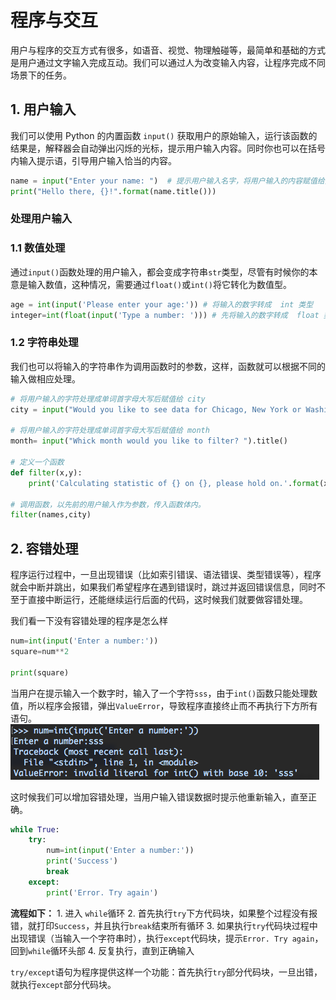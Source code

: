 # 程序与交互

用户与程序的交互方式有很多，如语音、视觉、物理触碰等，最简单和基础的方式是用户通过文字输入完成互动。我们可以通过人为改变输入内容，让程序完成不同场景下的任务。

## 1. 用户输入

我们可以使用 Python 的内置函数 `input()` 获取用户的原始输入，运行该函数的结果是，解释器会自动弹出闪烁的光标，提示用户输入内容。同时你也可以在括号内输入提示语，引导用户输入恰当的内容。

```python
name = input("Enter your name: ")  # 提示用户输入名字，将用户输入的内容赋值给变量 name。
print("Hello there, {}!".format(name.title()))
```

### 处理用户输入

### 1.1 数值处理

通过`input()`函数处理的用户输入，都会变成字符串`str`类型，尽管有时候你的本意是输入数值，这种情况，需要通过`float()`或`int()`将它转化为数值型。

```python
age = int(input('Please enter your age:')) # 将输入的数字转成  int 类型
integer=int(float(input('Type a number: '))) # 先将输入的数字转成  float 类型，再将其转成 int 类型
```

### 1.2 字符串处理

我们也可以将输入的字符串作为调用函数时的参数，这样，函数就可以根据不同的输入做相应处理。

```python
# 将用户输入的字符处理成单词首字母大写后赋值给 city
city = input("Would you like to see data for Chicago, New York or Washington ?").title()

# 将用户输入的字符处理成单词首字母大写后赋值给 month
month= input("Whick month would you like to filter? ").title()

# 定义一个函数
def filter(x,y):  
    print('Calculating statistic of {} on {}, please hold on.'.format(x,y))

# 调用函数，以先前的用户输入作为参数，传入函数体内。
filter(names,city)
```

## 2. 容错处理

程序运行过程中，一旦出现错误（比如索引错误、语法错误、类型错误等），程序就会中断并跳出，如果我们希望程序在遇到错误时，跳过并返回错误信息，同时不至于直接中断运行，还能继续运行后面的代码，这时候我们就要做容错处理。

我们看一下没有容错处理的程序是怎么样

```python
num=int(input('Enter a number:'))
square=num**2

print(square)
```

当用户在提示输入一个数字时，输入了一个字符`sss`，由于`int()`函数只能处理数值，所以程序会报错，弹出`ValueError`，导致程序直接终止而不再执行下方所有语句。 ![](../.gitbook/assets/error.png)

这时候我们可以增加容错处理，当用户输入错误数据时提示他重新输入，直至正确。

```python
while True:
    try:
        num=int(input('Enter a number:'))
        print('Success')
        break
    except:
        print('Error. Try again')
```

**流程如下：** 1. 进入 `while`循环 2. 首先执行`try`下方代码块，如果整个过程没有报错，就打印`Success`，并且执行`break`结束所有循环 3. 如果执行`try`代码块过程中出现错误（当输入一个字符串时），执行`except`代码块，提示`Error. Try again`，回到`while`循环头部 4. 反复执行，直到正确输入

`try/except`语句为程序提供这样一个功能：首先执行`try`部分代码块，一旦出错，就执行`except`部分代码块。


